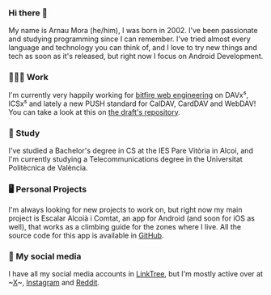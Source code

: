 ### Hi there 👋

My name is Arnau Mora (he/him), I was born in 2002. I've been passionate and studying programming since I can remember. I've tried almost every language and technology you can think of, and I love to try new things and tech as soon as it's released, but right now I focus on Android Development.

### 👨🏼‍💻 Work

I'm currently very happily working for [bitfire web engineering](https://github.com/bitfireAT/) on DAVx⁵, ICSx⁵ and lately a new PUSH standard for CalDAV, CardDAV and WebDAV! You can take a look at this on [the draft's repository](https://github.com/bitfireAT/webdav-push).

### 🏫 Study

I've studied a Bachelor's degree in CS at the IES Pare Vitòria in Alcoi, and I'm currently studying a Telecommunications degree in the Universitat Politècnica de València.

### 🖥️ Personal Projects

I'm always looking for new projects to work on, but right now my main project is Escalar Alcoià i Comtat, an app for Android (and soon for iOS as well), that works as a climbing guide for the zones where I live. All the source code for this app is available in [GitHub](https://github.com/Escalar-Alcoia-i-Comtat).

### 📲 My social media

I have all my social media accounts in [LinkTree](https://linktr.ee/ArnyminerZ), but I'm mostly active over at ~[X](https://x.com/ArnyminerZ)~, [Instagram](https://instagram.com/ArnyminerZ) and [Reddit](https://www.reddit.com/user/ArnyminerZ).

<!--
**ArnyminerZ/ArnyminerZ** is a ✨ _special_ ✨ repository because its `README.md` (this file) appears on your GitHub profile.

Here are some ideas to get you started:

- 🔭 I’m currently working on ...
- 🌱 I’m currently learning ...
- 👯 I’m looking to collaborate on ...
- 🤔 I’m looking for help with ...
- 💬 Ask me about ...
- 📫 How to reach me: ...
- 😄 Pronouns: ...
- ⚡ Fun fact: ...
-->
